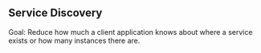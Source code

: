 ## Service Discovery

Goal: Reduce how much a client application knows about where a service exists
or how many instances there are.<!-- .element: class="current-item" -->
